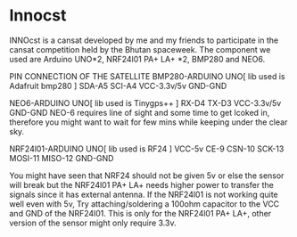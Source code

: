 # Innocst
INNOcst is a cansat developed by me and my friends to participate in the cansat competition held by the Bhutan spaceweek. The component we used are Arduino UNO*2, NRF24l01 PA+ LA+ *2, BMP280 and NEO6. 

PIN CONNECTION OF THE SATELLITE
BMP280-ARDUINO UNO[ lib used is Adafruit bmp280 ]
SDA-A5
SCI-A4
VCC-3.3v/5v
GND-GND

NEO6-ARDUINO UNO[ lib used is Tinygps++ ]
RX-D4
TX-D3
VCC-3.3v/5v
GND-GND
NEO-6 requires line of sight and some time to get lcoked in, therefore you might want to wait for few mins while keeping under the clear sky. 

NRF24l01-ARDUINO UNO[ lib used is RF24 ]
VCC-5v
CE-9
CSN-10
SCK-13
MOSI-11
MISO-12
GND-GND

You might have seen that NRF24 should not be given 5v or else the sensor will break but the NRF24l01 PA+ LA+ needs higher power to transfer the signals since it has external antenna. If the NRF24l01 is not working quite well even with 5v, Try attaching/soldering a 100ohm capacitor to the VCC and GND of the NRF24l01. This is only for the NRF24l01 PA+ LA+, other version of the sensor might only require 3.3v. 

